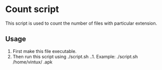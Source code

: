 # Count script

This script is used to count the number of files with particular extension. 

## Usage

1. First make this file executable.
2. Then run this script using ./script.sh <location> <extension>
..1. Example: ./script.sh /home/vintux/ .apk 
